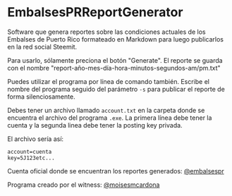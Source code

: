 # EmbalsesPRReportGenerator
Software que genera reportes sobre las condiciones actuales de los Embalses de Puerto Rico formateado en Markdown para luego publicarlos en la red social Steemit.

Para usarlo, sólamente preciona el botón "Generate". El reporte se guarda con el nombre "report-año-mes-día-hora-minutos-segundos-am/pm.txt"

Puedes utilizar el programa por línea de comando también. Escribe el nombre del programa seguido del parámetro `-s` para publicar el reporte de forma silenciosamente.

Debes tener un archivo llamado `account.txt` en la carpeta donde se encuentra el archivo del programa `.exe`.
La primera línea debe tener la cuenta y la segunda linea debe tener la posting key privada.

El archivo sería así:
```
account=cuenta
key=5J123etc...
```

Cuenta oficial donde se encuentran los reportes generados: [@embalsespr](https://steemit.com/@embalsespr)

Programa creado por el witness: [@moisesmcardona](https://steemit.com/@moisesmcardona)


